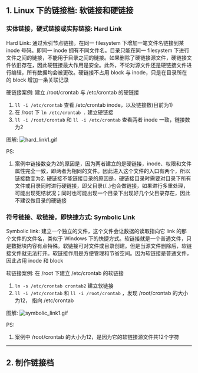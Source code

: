 ## 1. Linux 下的链接档: 软链接和硬链接
### 实体链接，硬式链接或实际链接: Hard Link
Hard Link: 通过索引节点链接。在同一 filesystem 下增加一笔文件名链接到某 inode 号码。即同一 inode 拥有不同文件名。目录只能在同一 filesystem 下进行文件之间的链接，不能用于目录之间的链接。如果删除了硬链接源文件，硬链接文件依旧存在，因此硬链接最大作用是安全。此外，不论对源文件还是硬链接文件进行编辑，所有数据均会被更改。硬链接不占用 block 与 inode，只是在目录所在的 block 增加一条关联记录

硬链接案例: 建立 /root/crontab 与 /etc/crontab 的硬链接
1. `ll -i /etc/crontab` 查看 /etc/crontab inode，以及链接数(目前为1)
2. 在 /root 下 `ln /etc/crontab .` 建立硬链接
3. `ll -i /root/crontab` 和 `ll -i /etc/crontab` 查看两者 inode 一致，链接数为2

图解:
![hard_link1.gif](https://i.loli.net/2020/09/26/LGYpSafJXq1ENRd.gif)

PS:
1. 案例中链接数变为2的原因是，因为两者建立的是硬链接，inode、权限和文件属性完全一致，即两者为相同的文件。因此进入这个文件的入口有两个，所以链接数变为2. 硬链接不能链接目录的原因是，硬链接目录时需要对目录下所有文件或目录同时进行硬链接，即父目录(/..)也会做链接，如果进行多重处理，可能出现死结状况；同时也可能出现一个目录下出现好几个父目录存在，因此不建议做目录的硬链接

### 符号链接、软链接，即快捷方式: Symbolic Link
Symbolic link: 建立一个独立的文件，这个文件会让数据的读取指向它 link 的那个文件的文件名，类似于 Windows 下的快捷方式。软链接就是一个普通文件，只是数据块内容有点特殊。软链接可对文件或目录创建。但是当源文件删除后，软链接文件就无法打开。软链接作用是方便管理和节省空间。因为软链接是普通文件，因此占用 inode 和 block

软链接案例: 在 /root 下建立 /etc/crontab 的软链接
1. `ln -s /etc/crontab crontab2` 建立软链接
2. `ll -i /etc/crontab` 和 `ll -i /root/crontab` ，发现 /root/crontab 的大小为12， 指向 /etc/crontab

图解:
![symbolic_link1.gif](https://i.loli.net/2020/09/26/xOUvgRo5t7azE2L.gif)

PS:
1. 案例中 /root/crontab 的大小为12，是因为它的软链接源文件共12个字符

---
## 2. 制作链接档


